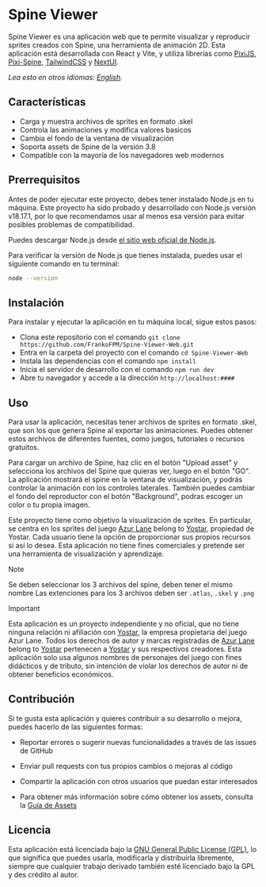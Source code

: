 # Spine Viewer

Spine Viewer es una aplicación web que te permite visualizar y reproducir sprites creados con Spine, una herramienta de animación 2D. Esta aplicación está desarrollada con React y Vite, y utiliza librerías como [PixiJS](https://github.com/pixijs/pixijs), [Pixi-Spine](https://github.com/pixijs/spine), [TailwindCSS](https://tailwindcss.com/) y [NextUI](https://nextui.org/docs/guide/introduction).

_Lea esto en otros idiomas: [English](README.md)._

## Características

- Carga y muestra archivos de sprites en formato .skel
- Controla las animaciones y modifica valores basicos
- Cambia el fondo de la ventana de visualización
- Soporta assets de Spine de la versión 3.8
- Compatible con la mayoría de los navegadores web modernos

## Prerrequisitos

Antes de poder ejecutar este proyecto, debes tener instalado Node.js en tu máquina. Este proyecto ha sido probado y desarrollado con Node.js versión v18.17.1, por lo que recomendamos usar al menos esa versión para evitar posibles problemas de compatibilidad.

Puedes descargar Node.js desde [el sitio web oficial de Node.js](https://nodejs.org/).

Para verificar la versión de Node.js que tienes instalada, puedes usar el siguiente comando en tu terminal:

```bash
node --version
```

## Instalación

Para instalar y ejecutar la aplicación en tu máquina local, sigue estos pasos:

- Clona este repositorio con el comando `git clone https://github.com/FrankoFPM/Spine-Viewer-Web.git`
- Entra en la carpeta del proyecto con el comando `cd Spine-Viewer-Web`
- Instala las dependencias con el comando `npm install`
- Inicia el servidor de desarrollo con el comando `npm run dev`
- Abre tu navegador y accede a la dirección `http://localhost:####`

## Uso

Para usar la aplicación, necesitas tener archivos de sprites en formato .skel, que son los que genera Spine al exportar las animaciones. Puedes obtener estos archivos de diferentes fuentes, como juegos, tutoriales o recursos gratuitos.

Para cargar un archivo de Spine, haz clic en el botón "Upload asset" y selecciona los archivos del Spine que quieras ver, luego en el botón "GO". La aplicación mostrará el spine en la ventana de visualización, y podrás controlar la animación con los controles laterales. También puedes cambiar el fondo del reproductor con el botón "Background", podras escoger un color o tu propia imagen.

Este proyecto tiene como objetivo la visualización de sprites. En particular, se centra en los sprites del juego [Azur Lane](https://azurlane.yo-star.com/#/) belong to [Yostar](https://yostar.store/), propiedad de Yostar. Cada usuario tiene la opción de proporcionar sus propios recursos si así lo desea. Esta aplicación no tiene fines comerciales y pretende ser una herramienta de visualización y aprendizaje.

> [!NOTE]
> Se deben seleccionar los 3 archivos del spine, deben tener el mismo nombre
> Las extenciones para los 3 archivos deben ser `.atlas`, `.skel` y `.png`

> [!IMPORTANT]
> Esta aplicación es un proyecto independiente y no oficial, que no tiene ninguna relación ni afiliación con [Yostar](https://yostar.store/), la empresa propietaria del juego Azur Lane.
> Todos los derechos de autor y marcas registradas de [Azur Lane](https://azurlane.yo-star.com/#/) belong to [Yostar](https://yostar.store/) pertenecen a [Yostar](https://yostar.store/) y sus respectivos creadores. Esta aplicación solo usa algunos nombres de personajes del juego con fines didácticos y de tributo, sin intención de violar los derechos de autor ni de obtener beneficios económicos.

## Contribución

Si te gusta esta aplicación y quieres contribuir a su desarrollo o mejora, puedes hacerlo de las siguientes formas:

- Reportar errores o sugerir nuevas funcionalidades a través de las issues de GitHub
- Enviar pull requests con tus propios cambios o mejoras al código
- Compartir la aplicación con otros usuarios que puedan estar interesados

- Para obtener más información sobre cómo obtener los assets, consulta la [Guía de Assets](/public/assets/contributing.es.md)

## Licencia

Esta aplicación está licenciada bajo la [GNU General Public License (GPL)](LICENSE), lo que significa que puedes usarla, modificarla y distribuirla libremente, siempre que cualquier trabajo derivado también esté licenciado bajo la GPL y des crédito al autor.
